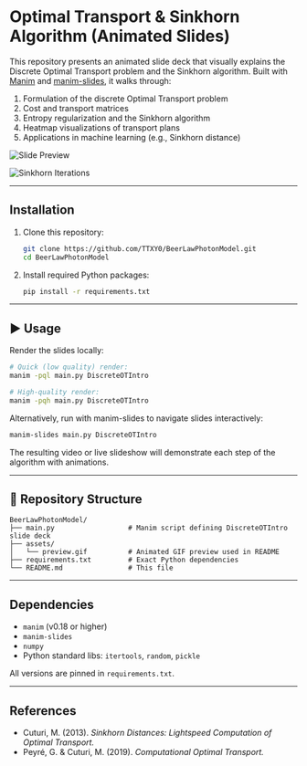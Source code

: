 # Optimal Transport & Sinkhorn Algorithm (Animated Slides)


This repository presents an animated slide deck that visually explains the Discrete Optimal Transport problem and the Sinkhorn algorithm.  Built with [Manim](https://www.manim.community/) and [manim-slides](https://github.com/jeertmans/manim-slides), it walks through:

1. Formulation of the discrete Optimal Transport problem
2. Cost and transport matrices
3. Entropy regularization and the Sinkhorn algorithm
4. Heatmap visualizations of transport plans
5. Applications in machine learning (e.g., Sinkhorn distance)

![Slide Preview](slides.gif)

![Sinkhorn Iterations](sinkhorn.gif)

---

## Installation

1. Clone this repository:

   ```bash
   git clone https://github.com/TTXY0/BeerLawPhotonModel.git
   cd BeerLawPhotonModel
   ```
2. Install required Python packages:

   ```bash
   pip install -r requirements.txt
   ```

---

## ▶️ Usage

Render the slides locally:

```bash
# Quick (low quality) render:
manim -pql main.py DiscreteOTIntro

# High-quality render:
manim -pqh main.py DiscreteOTIntro
```

Alternatively, run with manim-slides to navigate slides interactively:

```bash
manim-slides main.py DiscreteOTIntro
```

The resulting video or live slideshow will demonstrate each step of the algorithm with animations.

---

## 📁 Repository Structure

```
BeerLawPhotonModel/
├── main.py                  # Manim script defining DiscreteOTIntro slide deck
├── assets/
│   └── preview.gif          # Animated GIF preview used in README
├── requirements.txt         # Exact Python dependencies
└── README.md                # This file
```

---

## Dependencies

* `manim` (v0.18 or higher)
* `manim-slides`
* `numpy`
* Python standard libs: `itertools`, `random`, `pickle`

All versions are pinned in `requirements.txt`.

---

## References

* Cuturi, M. (2013). *Sinkhorn Distances: Lightspeed Computation of Optimal Transport.*
* Peyré, G. & Cuturi, M. (2019). *Computational Optimal Transport.*

